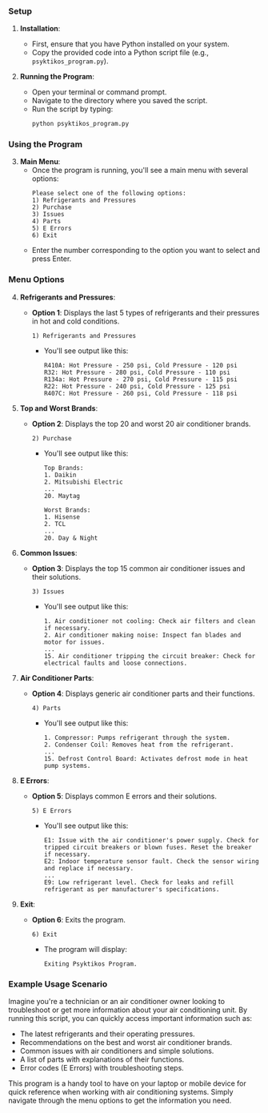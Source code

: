 ### Setup

1. **Installation**:
   - First, ensure that you have Python installed on your system.
   - Copy the provided code into a Python script file (e.g., `psyktikos_program.py`).

2. **Running the Program**:
   - Open your terminal or command prompt.
   - Navigate to the directory where you saved the script.
   - Run the script by typing:
     ```sh
     python psyktikos_program.py
     ```

### Using the Program

3. **Main Menu**:
   - Once the program is running, you'll see a main menu with several options:
     ```
     Please select one of the following options:
     1) Refrigerants and Pressures
     2) Purchase
     3) Issues
     4) Parts
     5) E Errors
     6) Exit
     ```
   - Enter the number corresponding to the option you want to select and press Enter.

### Menu Options

4. **Refrigerants and Pressures**:
   - **Option 1**: Displays the last 5 types of refrigerants and their pressures in hot and cold conditions.
     ```
     1) Refrigerants and Pressures
     ```
     - You'll see output like this:
       ```
       R410A: Hot Pressure - 250 psi, Cold Pressure - 120 psi
       R32: Hot Pressure - 280 psi, Cold Pressure - 110 psi
       R134a: Hot Pressure - 270 psi, Cold Pressure - 115 psi
       R22: Hot Pressure - 240 psi, Cold Pressure - 125 psi
       R407C: Hot Pressure - 260 psi, Cold Pressure - 118 psi
       ```

5. **Top and Worst Brands**:
   - **Option 2**: Displays the top 20 and worst 20 air conditioner brands.
     ```
     2) Purchase
     ```
     - You'll see output like this:
       ```
       Top Brands:
       1. Daikin
       2. Mitsubishi Electric
       ...
       20. Maytag

       Worst Brands:
       1. Hisense
       2. TCL
       ...
       20. Day & Night
       ```

6. **Common Issues**:
   - **Option 3**: Displays the top 15 common air conditioner issues and their solutions.
     ```
     3) Issues
     ```
     - You'll see output like this:
       ```
       1. Air conditioner not cooling: Check air filters and clean if necessary.
       2. Air conditioner making noise: Inspect fan blades and motor for issues.
       ...
       15. Air conditioner tripping the circuit breaker: Check for electrical faults and loose connections.
       ```

7. **Air Conditioner Parts**:
   - **Option 4**: Displays generic air conditioner parts and their functions.
     ```
     4) Parts
     ```
     - You'll see output like this:
       ```
       1. Compressor: Pumps refrigerant through the system.
       2. Condenser Coil: Removes heat from the refrigerant.
       ...
       15. Defrost Control Board: Activates defrost mode in heat pump systems.
       ```

8. **E Errors**:
   - **Option 5**: Displays common E errors and their solutions.
     ```
     5) E Errors
     ```
     - You'll see output like this:
       ```
       E1: Issue with the air conditioner's power supply. Check for tripped circuit breakers or blown fuses. Reset the breaker if necessary.
       E2: Indoor temperature sensor fault. Check the sensor wiring and replace if necessary.
       ...
       E9: Low refrigerant level. Check for leaks and refill refrigerant as per manufacturer's specifications.
       ```

9. **Exit**:
   - **Option 6**: Exits the program.
     ```
     6) Exit
     ```
     - The program will display:
       ```
       Exiting Psyktikos Program.
       ```

### Example Usage Scenario

Imagine you're a technician or an air conditioner owner looking to troubleshoot or get more information about your air conditioning unit. By running this script, you can quickly access important information such as:

- The latest refrigerants and their operating pressures.
- Recommendations on the best and worst air conditioner brands.
- Common issues with air conditioners and simple solutions.
- A list of parts with explanations of their functions.
- Error codes (E Errors) with troubleshooting steps.

This program is a handy tool to have on your laptop or mobile device for quick reference when working with air conditioning systems. Simply navigate through the menu options to get the information you need.

